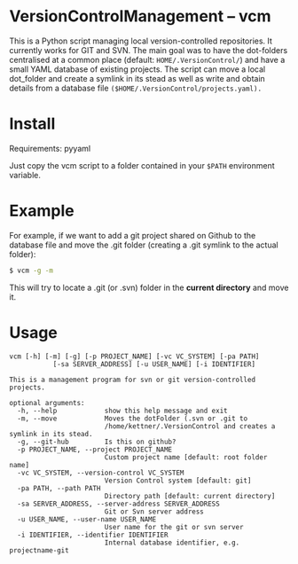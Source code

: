 # VersionControlManagement – vcm
This is a Python script managing local version-controlled repositories.
It currently works for GIT and SVN.
The main goal was to have the dot-folders centralised at a common place
 (default: `HOME/.VersionControl/`) and have a small YAML database of
 existing projects.
The script can move a local dot_folder and create a symlink in its stead as
 well as write and obtain details from a database file
 `($HOME/.VersionControl/projects.yaml).`

Install
=======

Requirements: pyyaml

Just copy the vcm script to a folder contained in your ```$PATH``` environment
 variable.

Example
=======

For example, if we want to add a git project shared on Github to the database file
 and move the .git folder (creating a .git symlink to the actual folder):

 ```bash
 $ vcm -g -m
 ```
This will try to locate a .git (or .svn) folder in the **current directory**
 and move it.


Usage
=====

```Text
vcm [-h] [-m] [-g] [-p PROJECT_NAME] [-vc VC_SYSTEM] [-pa PATH]
           [-sa SERVER_ADDRESS] [-u USER_NAME] [-i IDENTIFIER]

This is a management program for svn or git version-controlled projects.

optional arguments:
  -h, --help            show this help message and exit
  -m, --move            Moves the dotFolder (.svn or .git to
                        /home/kettner/.VersionControl and creates a symlink in its stead.
  -g, --git-hub         Is this on github?
  -p PROJECT_NAME, --project PROJECT_NAME
                        Custom project name [default: root folder name]
  -vc VC_SYSTEM, --version-control VC_SYSTEM
                        Version Control system [default: git]
  -pa PATH, --path PATH
                        Directory path [default: current directory]
  -sa SERVER_ADDRESS, --server-address SERVER_ADDRESS
                        Git or Svn server address
  -u USER_NAME, --user-name USER_NAME
                        User name for the git or svn server
  -i IDENTIFIER, --identifier IDENTIFIER
                        Internal database identifier, e.g. projectname-git
```
